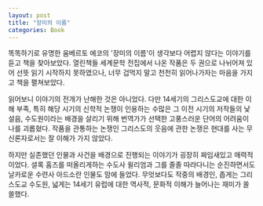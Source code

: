 ```yaml
---
layout: post
title: "장미의 이름"
categories: Book
---
```


똑똑하기로 유명한 움베르토 에코의 '장미의 이름'이 생각보다 어렵지 않다는 이야기를 듣고 책을 찾아보았다. 열린책들 세계문학 전집에서 나온 작품은 두 권으로 나뉘어져 있어 선뜻 읽기 시작하지 못하였으나, 너무 겁먹지 말고 천천히 읽어나가자는 마음을 가지고 책을 펼쳐보았다.

읽어보니 이야기의 전개가 난해한 것은 아니었다. 다만 14세기의 그리스도교에 대한 이해 부족, 특히 해당 시기의 신학적 논쟁이 인용하는 수많은 그 이전 시기의 저작들의 낯설음, 수도원이라는 배경을 살리기 위해 번역가가 선택한 고풍스러운 단어의 어려움이 나를 괴롭혔다. 작품을 관통하는 논쟁인 그리스도의 웃음에 관한 논쟁은 현대를 사는 무신론자로서는 잘 이해가 가지 않았다.

하지만 실존했던 인물과 사건을 배경으로 진행되는 이야기가 굉장히 짜임새있고 매력적이었다. 셜록 홈즈를 떠올리게하는 수도사 윌리엄과  그를 졸졸 따라다니는 순진하면서도 날카로운 수련사 아드소란 인물도 맘에 들었다. 무엇보다도 작중의 배경인, 좁게는 그리스도교 수도원, 넓게는 14세기 유럽에 대한 역사적, 문화적 이해가 늘어나는 재미가 쏠쏠했다.